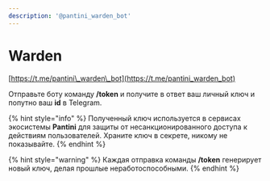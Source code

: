 ```yaml
---
description: '@pantini_warden_bot'
---
```


# Warden

[https://t.me/pantini\_warden\_bot](https://t.me/pantini_warden_bot)

Отправьте боту команду **/token** и получите в ответ ваш личный ключ и попутно ваш **id** в Telegram.

{% hint style="info" %}
Полученный ключ используется в сервисах экосистемы **Pantini** для защиты от несанкционированного доступа к действиям пользователей. Храните ключ в секрете, никому не показывайте.
{% endhint %}

{% hint style="warning" %}
Каждая отправка команды **/token** генерирует новый ключ, делая прошлые неработоспособными.
{% endhint %}

